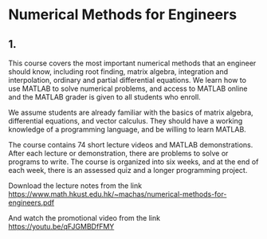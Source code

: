 # Numerical Methods for Engineers


## 1. 

This course covers the most important numerical methods that an engineer should know, including root finding, matrix algebra, integration and interpolation, ordinary and partial differential equations. We learn how to use MATLAB to solve numerical problems, and access to MATLAB online and the MATLAB grader is given to all students who enroll.

We assume students are already familiar with the basics of matrix algebra, differential equations, and vector calculus. They should have a working knowledge of a programming language, and be willing to learn MATLAB.

The course contains 74 short lecture videos and MATLAB demonstrations.  After each lecture or demonstration, there are problems to solve or programs to write.  The course is organized into six weeks, and at the end of each week, there is an assessed quiz and a longer programming project.  

Download the lecture notes from the link
https://www.math.hkust.edu.hk/~machas/numerical-methods-for-engineers.pdf

And watch the promotional video from the link
https://youtu.be/qFJGMBDfFMY

